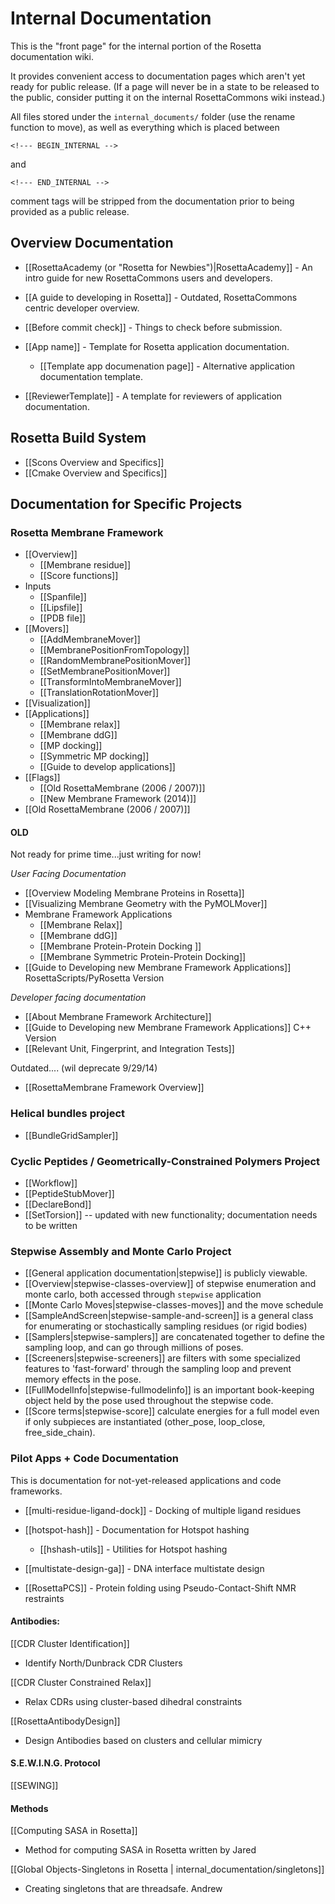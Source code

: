 # Internal Documentation

This is the "front page" for the internal portion of the Rosetta documentation wiki.

It provides convenient access to documentation pages which aren't yet ready for public release.
(If a page will never be in a state to be released to the public, consider putting it on the 
internal RosettaCommons wiki instead.)

All files stored under the `internal_documents/` folder (use the rename function to move), 
as well as everything which is placed between

```
<!--- BEGIN_INTERNAL -->
```

and

```
<!--- END_INTERNAL -->
```

comment tags will be stripped from the documentation prior to being provided as a public release.

## Overview Documentation
- [[RosettaAcademy (or "Rosetta for Newbies")|RosettaAcademy]] - An intro guide for new RosettaCommons users and developers.

- [[A guide to developing in Rosetta]] - Outdated, RosettaCommons centric developer overview.
- [[Before commit check]] - Things to check before submission.
- [[App name]] - Template for Rosetta application documentation.
    - [[Template app documenation page]] - Alternative application documentation template.
- [[ReviewerTemplate]] - A template for reviewers of application documentation.

## Rosetta Build System 

- [[Scons Overview and Specifics]]
- [[Cmake Overview and Specifics]]


## Documentation for Specific Projects

### Rosetta Membrane Framework
- [[Overview]]
     - [[Membrane residue]]
     - [[Score functions]]
- Inputs
     - [[Spanfile]]
     - [[Lipsfile]]
     - [[PDB file]]
- [[Movers]]
     - [[AddMembraneMover]]
     - [[MembranePositionFromTopology]]
     - [[RandomMembranePositionMover]]
     - [[SetMembranePositionMover]]
     - [[TransformIntoMembraneMover]]
     - [[TranslationRotationMover]]
- [[Visualization]]
- [[Applications]]
     - [[Membrane relax]]
     - [[Membrane ddG]]
     - [[MP docking]]
     - [[Symmetric MP docking]]
     - [[Guide to develop applications]]
- [[Flags]]
     - [[Old RosettaMembrane (2006 / 2007)]]
     - [[New Membrane Framework (2014)]]
- [[Old RosettaMembrane (2006 / 2007)]]

#### OLD ####
Not ready for prime time...just writing for now!

_User Facing Documentation_
- [[Overview Modeling Membrane Proteins in Rosetta]]
- [[Visualizing Membrane Geometry with the PyMOLMover]]
- Membrane Framework Applications
     - [[Membrane Relax]]
     - [[Membrane ddG]]
     - [[Membrane Protein-Protein Docking ]]
     - [[Membrane Symmetric Protein-Protein Docking]]
- [[Guide to Developing new Membrane Framework Applications]] RosettaScripts/PyRosetta Version

_Developer facing documentation_
- [[About Membrane Framework Architecture]]
- [[Guide to Developing new Membrane Framework Applications]] C++ Version
- [[Relevant Unit, Fingerprint, and Integration Tests]]

Outdated.... (wil deprecate 9/29/14)
- [[RosettaMembrane Framework Overview]]

### Helical bundles project
- [[BundleGridSampler]]

### Cyclic Peptides / Geometrically-Constrained Polymers Project
- [[Workflow]]
- [[PeptideStubMover]]
- [[DeclareBond]]
- [[SetTorsion]] -- updated with new functionality; documentation needs to be written

### Stepwise Assembly and Monte Carlo Project
- [[General application documentation|stepwise]] is publicly viewable.
- [[Overview|stepwise-classes-overview]] of stepwise enumeration and monte carlo, both accessed through `stepwise` application
- [[Monte Carlo Moves|stepwise-classes-moves]] and the move schedule 
- [[SampleAndScreen|stepwise-sample-and-screen]] is a general class for enumerating or stochastically sampling residues (or rigid bodies) 
- [[Samplers|stepwise-samplers]] are concatenated together to define the sampling loop, and can go through millions of poses.
- [[Screeners|stepwise-screeners]] are filters with some specialized features to 'fast-forward' through the sampling loop and prevent memory effects in the pose. 
- [[FullModelInfo|stepwise-fullmodelinfo]] is an important book-keeping object held by the pose used throughout the stepwise code. 
- [[Score terms|stepwise-score]] calculate energies for a full model even if only subpieces are instantiated (other_pose, loop_close, free_side_chain).

### Pilot Apps + Code Documentation

This is documentation for not-yet-released applications and code frameworks.

- [[multi-residue-ligand-dock]] - Docking of multiple ligand residues

- [[hotspot-hash]] - Documentation for Hotspot hashing
    * [[hshash-utils]] - Utilities for Hotspot hashing

- [[multistate-design-ga]] - DNA interface multistate design  

- [[RosettaPCS]] - Protein folding using Pseudo-Contact-Shift NMR restraints

#### Antibodies:

[[CDR Cluster Identification]]
- Identify North/Dunbrack CDR Clusters 

[[CDR Cluster Constrained Relax]]
- Relax CDRs using cluster-based dihedral constraints 

[[RosettaAntibodyDesign]]
- Design Antibodies based on clusters and cellular mimicry

#### S.E.W.I.N.G. Protocol
[[SEWING]]

#### Methods
[[Computing SASA in Rosetta]]
 - Method for computing SASA in Rosetta written by Jared

[[Global Objects-Singletons in Rosetta | internal_documentation/singletons]]
 - Creating singletons that are threadsafe. Andrew